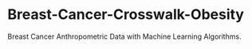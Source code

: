 # Breast-Cancer-Crosswalk-Obesity
Breast Cancer Anthropometric Data with Machine Learning Algorithms.
